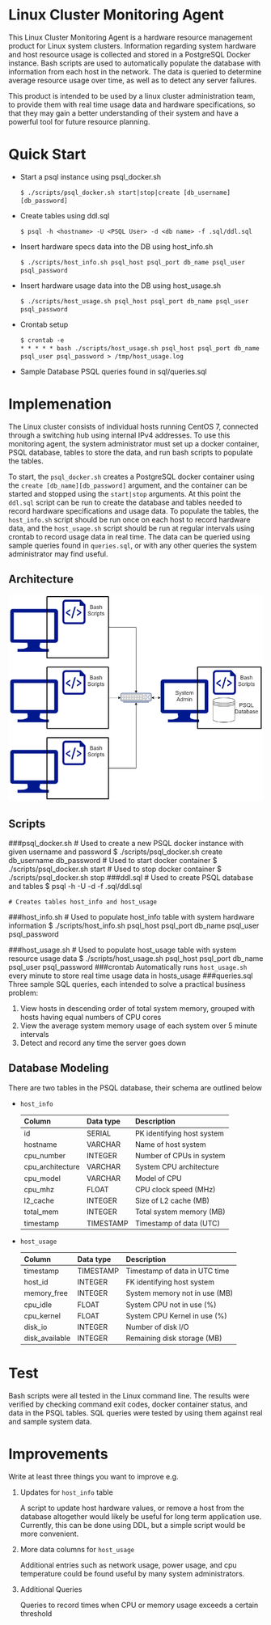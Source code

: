 # Linux Cluster Monitoring Agent

This Linux Cluster Monitoring Agent is a hardware resource management 
product for Linux system clusters. Information regarding system hardware 
and host resource usage is collected and stored in a PostgreSQL Docker 
instance. Bash scripts are used to automatically populate the database with 
information from each host in the network. The data is queried to determine
average resource usage over time, as well as to detect any server failures.

This product is intended to be used by a linux cluster administration team,
to provide them with real time usage data and hardware specifications, so
that they may gain a better understanding of their system and have a powerful
tool for future resource planning.
# Quick Start

- Start a psql instance using psql_docker.sh

      $ ./scripts/psql_docker.sh start|stop|create [db_username][db_password]

- Create tables using ddl.sql

      $ psql -h <hostname> -U <PSQL User> -d <db name> -f .sql/ddl.sql

- Insert hardware specs data into the DB using host_info.sh

      $ ./scripts/host_info.sh psql_host psql_port db_name psql_user psql_password

- Insert hardware usage data into the DB using host_usage.sh

      $ ./scripts/host_usage.sh psql_host psql_port db_name psql_user psql_password

- Crontab setup

      $ crontab -e
      * * * * * bash ./scripts/host_usage.sh psql_host psql_port db_name psql_user psql_password > /tmp/host_usage.log

- Sample Database PSQL queries found in sql/queries.sql

# Implemenation
The Linux cluster consists of individual hosts running CentOS 7, connected
through a switching hub using internal IPv4 addresses. To use this
monitoring agent, the system administrator must set up a docker container,
PSQL database, tables to store the data, and run bash scripts to populate
the tables.

To start, the `psql_docker.sh` creates a PostgreSQL docker container 
using the `create [db_name][db_password]` argument, and the 
container can be started and stopped using the `start|stop` arguments.
At this point the `ddl.sql` script can be run to create the database and
tables needed to record hardware specifications and usage data. To populate
the tables, the `host_info.sh` script should be run once on each host to record
hardware data, and the `host_usage.sh` script should be run at regular 
intervals using crontab to record usage data in real time. The data can be
queried using sample queries found in `queries.sql`, or with any other
queries the system administrator may find useful.

## Architecture
![my image](./assets/architecture.png)
## Scripts

###psql_docker.sh
    # Used to create a new PSQL docker instance with given username and password
    $ ./scripts/psql_docker.sh create db_username db_password
    # Used to start docker container
    $ ./scripts/psql_docker.sh start
    # Used to stop docker container
    $ ./scripts/psql_docker.sh stop
###ddl.sql
    # Used to create PSQL database and tables
    $ psql -h <hostname> -U <PSQL User> -d <db name> -f .sql/ddl.sql

    # Creates tables host_info and host_usage
    
###host_info.sh
    # Used to populate host_info table with system hardware information
    $ ./scripts/host_info.sh psql_host psql_port db_name psql_user psql_password

###host_usage.sh
    # Used to populate host_usage table with system resource usage data
    $ ./scripts/host_usage.sh psql_host psql_port db_name psql_user psql_password
###crontab
Automatically runs `host_usage.sh` every minute to store real time usage data in 
hosts_usage
###queries.sql
Three sample SQL queries, each intended to solve a practical business problem:
1. View hosts in descending order of total system memory, grouped with hosts having
equal numbers of CPU cores
2. View the average system memory usage of each system over 5 minute intervals
3. Detect and record any time the server goes down
## Database Modeling
There are two tables in the PSQL database, their schema are outlined below
- `host_info`
 
  | Column           | Data type     | Description  |
  | -------------    |:-------------| -----|
  | id               | SERIAL        | PK identifying host system|
  | hostname         | VARCHAR       |   Name of host system |
  | cpu_number       | INTEGER       |    Number of CPUs in system|
  | cpu_architecture | VARCHAR       |    System CPU architecture|
  | cpu_model        | VARCHAR       |    Model of CPU |
  | cpu_mhz          | FLOAT         |    CPU clock speed (MHz) |
  | l2_cache         | INTEGER       |    Size of L2 cache (MB)|
  | total_mem        | INTEGER       |    Total system memory (MB)|
  | timestamp        | TIMESTAMP     |    Timestamp of data (UTC) |

- `host_usage`

  | Column           | Data type     | Description  |
  | -------------    |:-------------| -----|
  | timestamp        | TIMESTAMP     | Timestamp of data in UTC time |
  | host_id          | INTEGER       | FK identifying host system|
  | memory_free      | INTEGER       | System memory not in use (MB)|
  | cpu_idle         | FLOAT         | System CPU not in use (%)|
  | cpu_kernel       | FLOAT         | System CPU Kernel in use (%) |
  | disk_io          | INTEGER       | Number of disk I/O |
  | disk_available   | INTEGER       | Remaining disk storage (MB) |
 
  

# Test
Bash scripts were all tested in the Linux command line. The results were
verified by checking command exit codes, docker container status, and data
in the PSQL tables. SQL queries were tested by using them against real and sample
system data.

# Improvements
Write at least three things you want to improve
e.g.
1. Updates for `host_info` table

     A script to update host hardware values, or remove a host from the database
     altogether would likely be useful for long term application use. Currently,
     this can be done using DDL, but a simple script would be more convenient.
2. More data columns for `host_usage`

     Additional entries such as network usage, power usage, and cpu temperature
     could be found useful by many system administrators.
3. Additional Queries

     Queries to record times when CPU or memory usage exceeds a certain threshold

